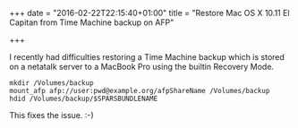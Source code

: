 +++
date = "2016-02-22T22:15:40+01:00"
title = "Restore Mac OS X 10.11 El Capitan from Time Machine backup on AFP"

+++

I recently had difficulties restoring a Time Machine backup which is stored on a netatalk server to a MacBook Pro using the builtin Recovery Mode. 

```
mkdir /Volumes/backup
mount_afp afp://user:pwd@example.org/afpShareName /Volumes/backup
hdid /Volumes/backup/$SPARSBUNDLENAME
```

This fixes the issue. :-)
